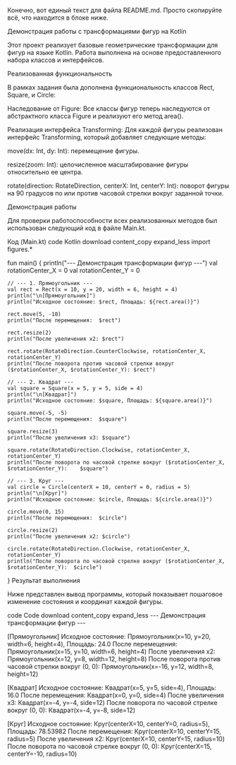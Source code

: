 Конечно, вот единый текст для файла README.md. Просто скопируйте всё, что находится в блоке ниже.

Демонстрация работы с трансформациями фигур на Kotlin

Этот проект реализует базовые геометрические трансформации для фигур на языке Kotlin. Работа выполнена на основе предоставленного набора классов и интерфейсов.

Реализованная функциональность

В рамках задания была дополнена функциональность классов Rect, Square, и Circle:

Наследование от Figure: Все классы фигур теперь наследуются от абстрактного класса Figure и реализуют его метод area().

Реализация интерфейса Transforming: Для каждой фигуры реализован интерфейс Transforming, который добавляет следующие методы:

move(dx: Int, dy: Int): перемещение фигуры.

resize(zoom: Int): целочисленное масштабирование фигуры относительно ее центра.

rotate(direction: RotateDirection, centerX: Int, centerY: Int): поворот фигуры на 90 градусов по или против часовой стрелки вокруг заданной точки.

Демонстрация работы

Для проверки работоспособности всех реализованных методов был использован следующий код в файле Main.kt.

Код (Main.kt)
code
Kotlin
download
content_copy
expand_less
import figures.*

fun main() {
    println("--- Демонстрация трансформации фигур ---")
    val rotationCenter_X = 0
    val rotationCenter_Y = 0

    // --- 1. Прямоугольник ---
    val rect = Rect(x = 10, y = 20, width = 6, height = 4)
    println("\n[Прямоугольник]")
    println("Исходное состояние: $rect, Площадь: ${rect.area()}")

    rect.move(5, -10)
    println("После перемещения:  $rect")

    rect.resize(2)
    println("После увеличения x2: $rect")

    rect.rotate(RotateDirection.CounterClockwise, rotationCenter_X, rotationCenter_Y)
    println("После поворота против часовой стрелки вокруг ($rotationCenter_X, $rotationCenter_Y): $rect")

    // --- 2. Квадрат ---
    val square = Square(x = 5, y = 5, side = 4)
    println("\n[Квадрат]")
    println("Исходное состояние: $square, Площадь: ${square.area()}")

    square.move(-5, -5)
    println("После перемещения:  $square")

    square.resize(3)
    println("После увеличения x3: $square")

    square.rotate(RotateDirection.Clockwise, rotationCenter_X, rotationCenter_Y)
    println("После поворота по часовой стрелке вокруг ($rotationCenter_X, $rotationCenter_Y):    $square")

    // --- 3. Круг ---
    val circle = Circle(centerX = 10, centerY = 0, radius = 5)
    println("\n[Круг]")
    println("Исходное состояние: $circle, Площадь: ${circle.area()}")

    circle.move(0, 15)
    println("После перемещения:  $circle")

    circle.resize(2)
    println("После увеличения x2: $circle")

    circle.rotate(RotateDirection.Clockwise, rotationCenter_X, rotationCenter_Y)
    println("После поворота по часовой стрелке вокруг ($rotationCenter_X, $rotationCenter_Y):  $circle")
}
Результат выполнения

Ниже представлен вывод программы, который показывает пошаговое изменение состояния и координат каждой фигуры.

code
Code
download
content_copy
expand_less
--- Демонстрация трансформации фигур ---

[Прямоугольник]
Исходное состояние: Прямоугольник(x=10, y=20, width=6, height=4), Площадь: 24.0
После перемещения:  Прямоугольник(x=15, y=10, width=6, height=4)
После увеличения x2: Прямоугольник(x=12, y=8, width=12, height=8)
После поворота против часовой стрелки вокруг (0, 0): Прямоугольник(x=-16, y=12, width=8, height=12)

[Квадрат]
Исходное состояние: Квадрат(x=5, y=5, side=4), Площадь: 16.0
После перемещения:  Квадрат(x=0, y=0, side=4)
После увеличения x3: Квадрат(x=-4, y=-4, side=12)
После поворота по часовой стрелке вокруг (0, 0):    Квадрат(x=-4, y=-8, side=12)

[Круг]
Исходное состояние: Круг(centerX=10, centerY=0, radius=5), Площадь: 78.53982
После перемещения:  Круг(centerX=10, centerY=15, radius=5)
После увеличения x2: Круг(centerX=10, centerY=15, radius=10)
После поворота по часовой стрелке вокруг (0, 0):  Круг(centerX=15, centerY=-10, radius=10)
